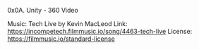 0x0A. Unity - 360 Video

Music:
Tech Live by Kevin MacLeod
Link: https://incompetech.filmmusic.io/song/4463-tech-live
License: https://filmmusic.io/standard-license
